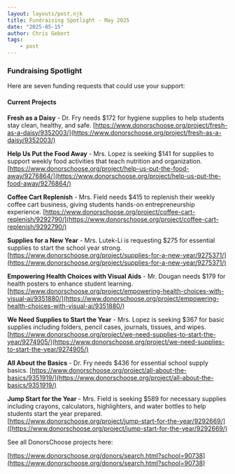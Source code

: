 ```yaml
---
layout: layouts/post.njk
title: Fundraising Spotlight - May 2025
date: "2025-05-15"
author: Chris Gebert
tags:
    - post
---
```

### Fundraising Spotlight 

Here are seven funding requests that could use your support:

#### Current Projects

**Fresh as a Daisy** - Dr. Fry needs $172 for hygiene supplies to help students stay clean, healthy, and safe. [https://www.donorschoose.org/project/fresh-as-a-daisy/9352003/](https://www.donorschoose.org/project/fresh-as-a-daisy/9352003/)

**Help Us Put the Food Away** - Mrs. Lopez is seeking $141 for supplies to support weekly food activities that teach nutrition and organization. [https://www.donorschoose.org/project/help-us-put-the-food-away/9276864/](https://www.donorschoose.org/project/help-us-put-the-food-away/9276864/)

**Coffee Cart Replenish** - Mrs. Field needs $415 to replenish their weekly coffee cart business, giving students hands-on entrepreneurship experience. [https://www.donorschoose.org/project/coffee-cart-replenish/9292790/](https://www.donorschoose.org/project/coffee-cart-replenish/9292790/)

**Supplies for a New Year** - Mrs. Lutek-Li is requesting $275 for essential supplies to start the school year strong. [https://www.donorschoose.org/project/supplies-for-a-new-year/9275371/](https://www.donorschoose.org/project/supplies-for-a-new-year/9275371/)

**Empowering Health Choices with Visual Aids** - Mr. Dougan needs $179 for health posters to enhance student learning. [https://www.donorschoose.org/project/empowering-health-choices-with-visual-ai/9351880/](https://www.donorschoose.org/project/empowering-health-choices-with-visual-ai/9351880/)

**We Need Supplies to Start the Year** - Mrs. Lopez is seeking $367 for basic supplies including folders, pencil cases, journals, tissues, and wipes. [https://www.donorschoose.org/project/we-need-supplies-to-start-the-year/9274905/](https://www.donorschoose.org/project/we-need-supplies-to-start-the-year/9274905/)

**All About the Basics** - Dr. Fry needs $436 for essential school supply basics. [https://www.donorschoose.org/project/all-about-the-basics/9351919/](https://www.donorschoose.org/project/all-about-the-basics/9351919/)

**Jump Start for the Year** - Mrs. Field is seeking $589 for necessary supplies including crayons, calculators, highlighters, and water bottles to help students start the year prepared.
[https://www.donorschoose.org/project/jump-start-for-the-year/9292669/]([https://www.donorschoose.org/project/jump-start-for-the-year/9292669/)


See all DonorsChoose projects here:

[https://www.donorschoose.org/donors/search.html?school=90738](https://www.donorschoose.org/donors/search.html?school=90738)

